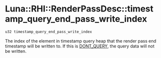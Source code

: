 # Luna::RHI::RenderPassDesc::timestamp_query_end_pass_write_index

```c++
u32 timestamp_query_end_pass_write_index
```

The index of the element in timestamp query heap that the render pass end timestamp will be written to. If this is [DONT_QUERY](group___r_h_i_1ga2d53aab2964919c53d15e5769fb6dd63.md), the query data will not be written. 

